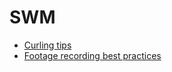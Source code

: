# SWM

- [Curling tips](https://github.com/Acendo-network/SWM/blob/main/Curling%20tips.md)
- [Footage recording best practices](https://github.com/Acendo-network/SWM/blob/main/Footage%20recording%20best%20practices.md)
